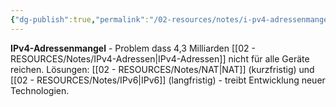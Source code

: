 ```yaml
---
{"dg-publish":true,"permalink":"/02-resources/notes/i-pv4-adressenmangel/","tags":["#informatik/netzwerk/ipv4/problem","#informatik/netzwerk/adressierung/knappheit","#informatik/netzwerk/ip/ipv4"],"noteIcon":"","updated":"2025-09-10T16:35:21.000+02:00"}
---
```



**IPv4-Adressenmangel** - Problem dass 4,3 Milliarden [[02 - RESOURCES/Notes/IPv4-Adressen\|IPv4-Adressen]] nicht für alle Geräte reichen.
Lösungen: [[02 - RESOURCES/Notes/NAT\|NAT]] (kurzfristig) und [[02 - RESOURCES/Notes/IPv6\|IPv6]] (langfristig) - treibt Entwicklung neuer Technologien.